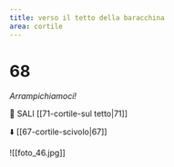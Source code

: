 ```yaml
---
title: verso il tetto della baracchina
area: cortile
---
```

# 68
_Arrampichiamoci!_

👣 SALI [[71-cortile-sul tetto|71]]

⬇️ [[67-cortile-scivolo|67]]

![[foto_46.jpg]]